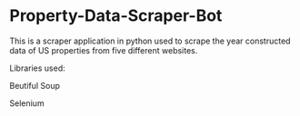 # Property-Data-Scraper-Bot
This is a scraper application in python used to scrape the year constructed data of US properties from five different websites.

Libraries used:

Beutiful Soup

Selenium
